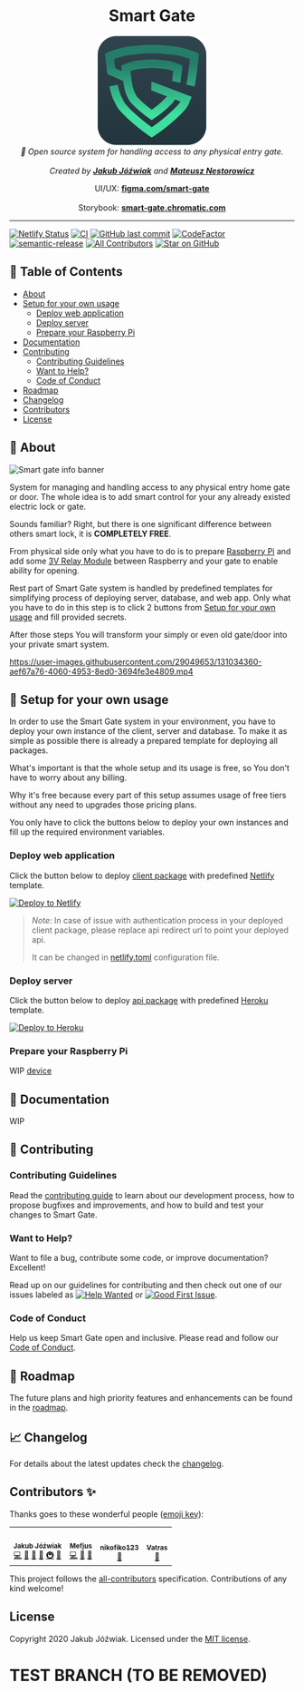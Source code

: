 <h1 align="center">Smart Gate</h1>

<p align="center">
    <a href="https://github.com/Jozwiaczek/smart-gate">
        <img src="./readme-logo.png" alt="smart gate logo" width="192" height="192"/>
    </a>
    <br>
    <i>🔐 Open source system for handling access to any physical entry gate.</i>
    <br>
    <br>
    <i>Created by <a href="https://github.com/Jozwiaczek"><b>Jakub Jóźwiak</b></a> and <a href='https://github.com/Mefjus'><b>Mateusz Nestorowicz</b></a></i>
</p>

<p align="center">
    UI/UX:
    <a href="https://www.figma.com/file/MqlnLhknWh1u0Ho8z1Oefe/Smart-Gate?node-id=0%3A1"><strong>figma.com/smart-gate</strong></a>
    <br>
    <br>
    Storybook:
    <a href="https://main--6059282c88843d002106b484.chromatic.com"><strong>smart-gate.chromatic.com</strong></a>
</p>

<hr>

[![Netlify Status](https://api.netlify.com/api/v1/badges/426cfdcb-e5e4-4067-97f2-c6106bde9195/deploy-status)](https://app.netlify.com/sites/smart-gate/deploys)
[![CI](https://github.com/Jozwiaczek/smart-gate/actions/workflows/continous_integration.yml/badge.svg?branch=dev)](https://github.com/Jozwiaczek/smart-gate/actions/workflows/continous_integration.yml)
[![GitHub last commit](https://img.shields.io/github/last-commit/Jozwiaczek/smart-gate)](https://github.com/Jozwiaczek/smart-gate/commits)
[![CodeFactor](https://www.codefactor.io/repository/github/jozwiaczek/smart-gate/badge)](https://www.codefactor.io/repository/github/jozwiaczek/smart-gate)
[![semantic-release](https://img.shields.io/badge/%20%20%F0%9F%93%A6%F0%9F%9A%80-semantic--release-e10079.svg)](https://github.com/semantic-release/semantic-release)
[![All Contributors](https://img.shields.io/badge/all_contributors-4-orange.svg)](#contributors-)
[![Star on GitHub](https://img.shields.io/github/stars/Jozwiaczek/smart-gate.svg?style=social)](https://github.com/Jozwiaczek/smart-gate)

## 🚩 Table of Contents

- [About](#-about)
- [Setup for your own usage](#-setup-for-your-own-usage)
  - [Deploy web application](#-deploy-web-application)
  - [Deploy server](#-deploy-server)
  - [Prepare your Raspberry Pi](#-prepare-your-raspberry-pi)
- [Documentation](#-documentation)
- [Contributing](#-contributing)
  - [Contributing Guidelines](#-contributing-guidelines)
  - [Want to Help?](#-want-to-help?)
  - [Code of Conduct](#-code-of-conduct)
- [Roadmap](#-roadmap)
- [Changelog](#-changelog)
- [Contributors](#-contributors)
- [License](#-license)

## 🔑 About

![Smart gate info banner](banner-about.png)

System for managing and handling access to any physical entry home gate or door.
The whole idea is to add smart control for your any already existed electric lock or gate.

Sounds familiar?
Right, but there is one significant difference between others smart lock, it is **COMPLETELY FREE**.

From physical side only what you have to do is to prepare [Raspberry Pi](https://www.raspberrypi.org/products/) and add some [3V Relay Module](https://www.google.com/search?q=relay+module+3v&tbm=isch&ved=2ahUKEwjll9aUt8_yAhVXvyoKHeMbBmgQ2-cCegQIABAA&oq=relay+module+3v&gs_lcp=CgNpbWcQAzIHCCMQ7wMQJzIGCAAQCBAeUKweWP8hYNEjaABwAHgAgAFliAGXApIBAzIuMZgBAKABAaoBC2d3cy13aXotaW1nwAEB&sclient=img&ei=o-wnYaW6Ldf-qgHjt5jABg&bih=1329&biw=2560&rlz=1C5CHFA_enPL923PL923) between Raspberry and your gate to enable ability for opening.

Rest part of Smart Gate system is handled by predefined templates for simplifying process of deploying server, database, and web app.
Only what you have to do in this step is to click 2 buttons from [Setup for your own usage](#-setup-for-your-own-usage) and fill provided secrets.

After those steps You will transform your simply or even old gate/door into your private smart system.

https://user-images.githubusercontent.com/29049653/131034360-aef67a76-4060-4953-8ed0-3694fe3e4809.mp4

## 🚛 Setup for your own usage

In order to use the Smart Gate system in your environment, you have to deploy your own instance
of the client, server and database.
To make it as simple as possible there is already a prepared template for deploying all packages.

What's important is that the whole setup and its usage is free, so You don't have to worry about any billing.

Why it's free because every part of this setup assumes usage of free tiers without any need to upgrades those pricing plans.

You only have to click the buttons below to deploy your own instances and fill up the required environment variables.

### Deploy web application

Click the button below to deploy [client package](packages/client/README.md) with predefined [Netlify](https://www.netlify.com) template.

[![Deploy to Netlify](https://www.netlify.com/img/deploy/button.svg)](https://app.netlify.com/start/deploy?repository=https://github.com/Jozwiaczek/smart-gate)

> _Note:_
> In case of issue with authentication process in your deployed client package, please replace api redirect url to point your deployed api.
>
> It can be changed in [netlify.toml](packages/client/netlify.toml) configuration file.

### Deploy server

Click the button below to deploy [api package](packages/api/README.md) with predefined [Heroku](https://www.heroku.com) template.

[![Deploy to Heroku](https://www.herokucdn.com/deploy/button.svg)](https://heroku.com/deploy?template=https://github.com/Jozwiaczek/smart-gate)

### Prepare your Raspberry Pi

WIP [device](packages/device/README.md)

## 📖 Documentation

WIP

## 🙏 Contributing

### Contributing Guidelines

Read the [contributing guide](CONTRIBUTING.md) to learn about our development process, how to propose bugfixes and improvements, and how to build and test your changes to Smart Gate.

### Want to Help?

Want to file a bug, contribute some code, or improve documentation? Excellent!

Read up on our guidelines for contributing and then check out one of our issues labeled as [![Help Wanted](https://img.shields.io/github/issues/Jozwiaczek/smart-gate/help%20wanted.svg)](https://github.com/Jozwiaczek/smart-gate/issues?q=is%3Aopen+is%3Aissue+label%3A%22help-wanted%22) or [![Good First Issue](https://img.shields.io/github/issues/Jozwiaczek/smart-gate/good%20first%20issue.svg)](https://github.com/Jozwiaczek/smart-gate/issues?q=is%3Aopen+is%3Aissue+label%3A%22good+first+issue%22).

### Code of Conduct

Help us keep Smart Gate open and inclusive. Please read and follow our [Code of Conduct](CODE_OF_CONDUCT.md).

## 📍 Roadmap

The future plans and high priority features and enhancements can be found in the [roadmap](https://github.com/Jozwiaczek/smart-gate/projects/1).

## 📈 Changelog

For details about the latest updates check the [changelog](CHANGELOG.md).

## Contributors ✨

Thanks goes to these wonderful people ([emoji key](https://allcontributors.org/docs/en/emoji-key)):

<!-- ALL-CONTRIBUTORS-LIST:START - Do not remove or modify this section -->
<!-- prettier-ignore-start -->
<!-- markdownlint-disable -->
<table>
  <tr>
    <td align="center"><a href="https://github.com/Jozwiaczek"><img src="https://avatars.githubusercontent.com/u/29049653?v=4?s=100" width="100px;" alt=""/><br /><sub><b>Jakub Jóźwiak</b></sub></a><br /><a href="https://github.com/Jozwiaczek/smart-gate/commits?author=Jozwiaczek" title="Code">💻</a> <a href="https://github.com/Jozwiaczek/smart-gate/commits?author=Jozwiaczek" title="Documentation">📖</a> <a href="#design-Jozwiaczek" title="Design">🎨</a> <a href="#ideas-Jozwiaczek" title="Ideas, Planning, & Feedback">🤔</a> <a href="#infra-Jozwiaczek" title="Infrastructure (Hosting, Build-Tools, etc)">🚇</a> <a href="https://github.com/Jozwiaczek/smart-gate/pulls?q=is%3Apr+reviewed-by%3AJozwiaczek" title="Reviewed Pull Requests">👀</a></td>
    <td align="center"><a href="https://github.com/Mefjus"><img src="https://avatars.githubusercontent.com/u/29005327?v=4?s=100" width="100px;" alt=""/><br /><sub><b>Mefjus</b></sub></a><br /><a href="https://github.com/Jozwiaczek/smart-gate/commits?author=Mefjus" title="Code">💻</a> <a href="#ideas-Mefjus" title="Ideas, Planning, & Feedback">🤔</a> <a href="https://github.com/Jozwiaczek/smart-gate/pulls?q=is%3Apr+reviewed-by%3AMefjus" title="Reviewed Pull Requests">👀</a></td>
    <td align="center"><a href="https://github.com/nikofiko123"><img src="https://avatars.githubusercontent.com/u/39961079?v=4?s=100" width="100px;" alt=""/><br /><sub><b>nikofiko123</b></sub></a><br /><a href="#design-nikofiko123" title="Design">🎨</a></td>
    <td align="center"><a href="https://github.com/Vatras"><img src="https://avatars.githubusercontent.com/u/4075877?v=4?s=100" width="100px;" alt=""/><br /><sub><b>Vatras</b></sub></a><br /><a href="https://github.com/Jozwiaczek/smart-gate/pulls?q=is%3Apr+reviewed-by%3AVatras" title="Reviewed Pull Requests">👀</a></td>
  </tr>
</table>

<!-- markdownlint-restore -->
<!-- prettier-ignore-end -->

<!-- ALL-CONTRIBUTORS-LIST:END -->

This project follows the [all-contributors](https://github.com/all-contributors/all-contributors) specification. Contributions of any kind welcome!

## License

Copyright 2020 Jakub Jóźwiak.
Licensed under the [MIT license](LICENSE).

# TEST BRANCH (TO BE REMOVED)
